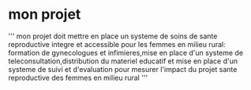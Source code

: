 # mon projet 
'''
mon projet doit mettre en place un systeme de soins de sante reproductive integre et accessible pour les femmes en milieu rural: formation de gynecologues et infimieres,mise en place d'un systeme de teleconsultation,distribution du materiel educatif et mise en place d'un systeme de suivi et d'evaluation pour mesurer l'impact du projet sante reproductive des femmes en milieu rural
'''